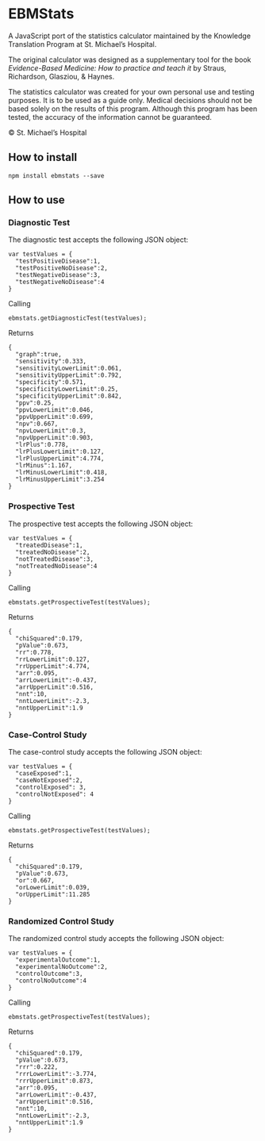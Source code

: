 # EBMStats

A JavaScript port of the statistics calculator maintained by the Knowledge Translation Program at St. Michael’s Hospital.

The original calculator was designed as a supplementary tool for the book *Evidence-Based Medicine: How to practice and teach it* by Straus, Richardson, Glasziou, & Haynes.

The statistics calculator was created for your own personal use and testing purposes. It is to be used as a guide only. Medical decisions should not be based solely on the results of this program. Although this program has been tested, the accuracy of the information cannot be guaranteed.

© St. Michael’s Hospital

## How to install

```
npm install ebmstats --save
```

## How to use

### Diagnostic Test

The diagnostic test accepts the following JSON object:

```
var testValues = {
  "testPositiveDisease":1,
  "testPositiveNoDisease":2,
  "testNegativeDisease":3,
  "testNegativeNoDisease":4
}
```
Calling
```
ebmstats.getDiagnosticTest(testValues);
```
Returns
```
{
  "graph":true,
  "sensitivity":0.333,
  "sensitivityLowerLimit":0.061,
  "sensitivityUpperLimit":0.792,
  "specificity":0.571,
  "specificityLowerLimit":0.25,
  "specificityUpperLimit":0.842,
  "ppv":0.25,
  "ppvLowerLimit":0.046,
  "ppvUpperLimit":0.699,
  "npv":0.667,
  "npvLowerLimit":0.3,
  "npvUpperLimit":0.903,
  "lrPlus":0.778,
  "lrPlusLowerLimit":0.127,
  "lrPlusUpperLimit":4.774,
  "lrMinus":1.167,
  "lrMinusLowerLimit":0.418,
  "lrMinusUpperLimit":3.254
}
```

### Prospective Test

The prospective test accepts the following JSON object:

```
var testValues = {
  "treatedDisease":1,
  "treatedNoDisease":2,
  "notTreatedDisease":3,
  "notTreatedNoDisease":4
}
```
Calling
```
ebmstats.getProspectiveTest(testValues);
```
Returns
```
{
  "chiSquared":0.179,
  "pValue":0.673,
  "rr":0.778,
  "rrLowerLimit":0.127,
  "rrUpperLimit":4.774,
  "arr":0.095,
  "arrLowerLimit":-0.437,
  "arrUpperLimit":0.516,
  "nnt":10,
  "nntLowerLimit":-2.3,
  "nntUpperLimit":1.9
}
```

### Case-Control Study

The case-control study accepts the following JSON object:

```
var testValues = {
  "caseExposed":1,
  "caseNotExposed":2,
  "controlExposed": 3,
  "controlNotExposed": 4
}
```
Calling
```
ebmstats.getProspectiveTest(testValues);
```
Returns
```
{
  "chiSquared":0.179,
  "pValue":0.673,
  "or":0.667,
  "orLowerLimit":0.039,
  "orUpperLimit":11.285
}
```

### Randomized Control Study

The randomized control study accepts the following JSON object:

```
var testValues = {
  "experimentalOutcome":1,
  "experimentalNoOutcome":2,
  "controlOutcome":3,
  "controlNoOutcome":4
}
```
Calling
```
ebmstats.getProspectiveTest(testValues);
```
Returns
```
{
  "chiSquared":0.179,
  "pValue":0.673,
  "rrr":0.222,
  "rrrLowerLimit":-3.774,
  "rrrUpperLimit":0.873,
  "arr":0.095,
  "arrLowerLimit":-0.437,
  "arrUpperLimit":0.516,
  "nnt":10,
  "nntLowerLimit":-2.3,
  "nntUpperLimit":1.9
}
```